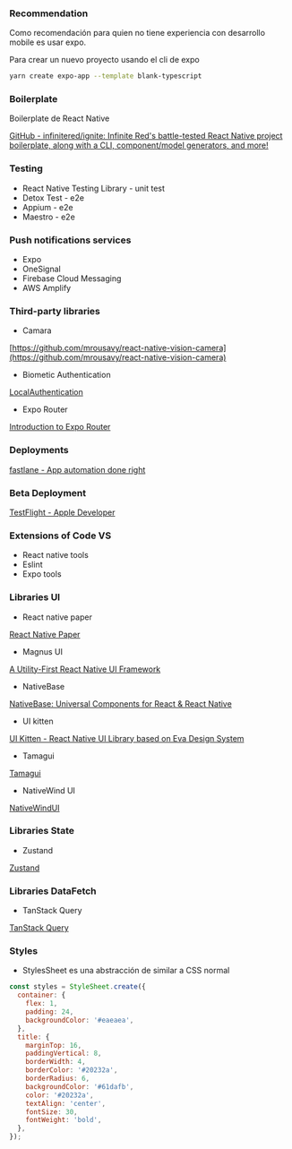 ### Recommendation

Como recomendación para quien no tiene experiencia con desarrollo mobile es usar expo.

Para crear un nuevo proyecto usando el cli de expo

```bash
yarn create expo-app --template blank-typescript
```

### Boilerplate

Boilerplate de React Native

[GitHub - infinitered/ignite: Infinite Red's battle-tested React Native project boilerplate, along with a CLI, component/model generators, and more!](https://github.com/infinitered/ignite)

### Testing

- React Native Testing Library - unit test
- Detox Test - e2e
- Appium - e2e
- Maestro - e2e

### Push notifications services

- Expo
- OneSignal
- Firebase Cloud Messaging
- AWS Amplify

### Third-party libraries

- Camara

[https://github.com/mrousavy/react-native-vision-camera](https://github.com/mrousavy/react-native-vision-camera)

- Biometic Authentication

[LocalAuthentication](https://docs.expo.dev/versions/latest/sdk/local-authentication/)

- Expo Router

[Introduction to Expo Router](https://docs.expo.dev/router/introduction/)

### Deployments

[fastlane - App automation done right](https://fastlane.tools/)

### Beta Deployment

[TestFlight - Apple Developer](https://developer.apple.com/testflight/)

### Extensions of Code VS

- React native tools
- Eslint
- Expo tools

### Libraries UI

- React native paper

[React Native Paper](https://callstack.github.io/react-native-paper/index.html)

- Magnus UI

[A Utility-First React Native UI Framework](https://magnus-ui.com/)

- NativeBase

[NativeBase: Universal Components for React & React Native](https://nativebase.io/)

- UI kitten

[UI Kitten - React Native UI Library based on Eva Design System](https://akveo.github.io/react-native-ui-kitten/)

- Tamagui

[Tamagui](https://tamagui.dev/)

- NativeWind UI

[NativeWindUI](https://nativewindui.com/)

### Libraries State

- Zustand

[Zustand](https://zustand-demo.pmnd.rs/)

### Libraries DataFetch

- TanStack Query

[TanStack Query](https://tanstack.com/query/latest)

### Styles

- StylesSheet es una abstracción de similar a CSS normal

```jsx
const styles = StyleSheet.create({
  container: {
    flex: 1,
    padding: 24,
    backgroundColor: '#eaeaea',
  },
  title: {
    marginTop: 16,
    paddingVertical: 8,
    borderWidth: 4,
    borderColor: '#20232a',
    borderRadius: 6,
    backgroundColor: '#61dafb',
    color: '#20232a',
    textAlign: 'center',
    fontSize: 30,
    fontWeight: 'bold',
  },
});
```